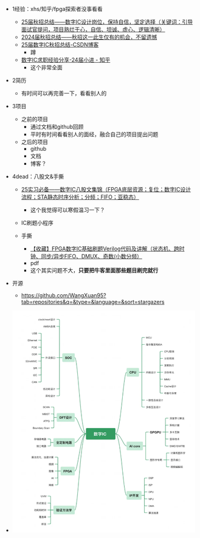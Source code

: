 * 1经验：xhs/知乎/fpga探索者没事看看

  * [25届秋招总结——数字IC设计岗位，保持自信，坚定选择（关键词：引导面试官提问，项目熟烂于心，自信、坦诚、虚心、逻辑清晰）](https://mp.weixin.qq.com/s/eahvK0VHZL0X0jEvDGOASA)
  * [2024届秋招总结——秋招这一此生仅有的机会，不留遗憾](https://mp.weixin.qq.com/s/-de1XBHxDfEJ9wwoVE-fbw)
  * [25届数字IC秋招总结-CSDN博客](https://blog.csdn.net/zhuoxuanchen/article/details/144825056)
    * 蹲
  * [数字IC求职经验分享-24届小进 - 知乎](https://zhuanlan.zhihu.com/p/677811366)
    * 这个非常全面
* 2简历

  * 有时间可以再完善一下，看看别人的
* 3项目

  * 之前的项目
    * 通过文档和github回顾
    * 平时有时间看看别人的面经，融合自己的项目提出问题
  * 之后的项目
    * github
    * 文档
    * 博客？
* 4dead：八股文&手撕

  * [25实习必备——数字IC八股文集锦（FPGA底层资源；复位；数字IC设计流程；STA静态时序分析；分频；FIFO；亚稳态）](https://mp.weixin.qq.com/s?__biz=MzUyNTc4NTk0OA==&mid=2247519512&idx=1&sn=eec2969b32c72b43da6fba8252b20539&scene=21#wechat_redirect)

    * 这个我觉得可以寒假温习一下？
  * IC刷题小程序
  * 手撕

    * [【收藏】FPGA数字IC基础刷题Verilog代码及讲解（状态机、跨时钟、同步/异步FIFO、DMUX、奇数/小数分频）](https://mp.weixin.qq.com/s?__biz=MzUyNTc4NTk0OA==&mid=2247509081&idx=1&sn=6061e918f6f62e4bafb513bd3533a7a9&scene=21#wechat_redirect)
    * pdf
    * 这个其实问题不大，**只要把牛客里面那些题目刷完就行**
* 开源

  * https://github.com/WangXuan95?tab=repositories&q=&type=&language=&sort=stargazers
* ![1743266031138](image/total/1743266031138.png)
